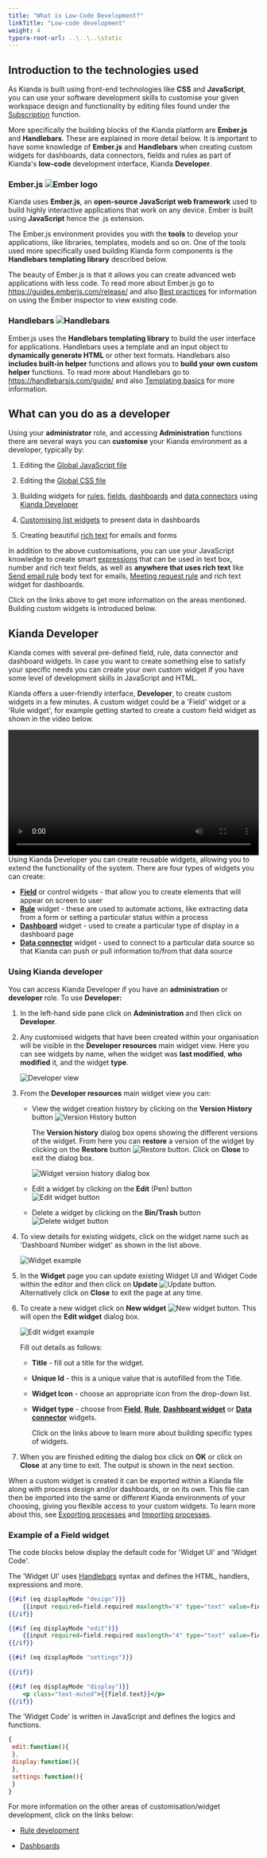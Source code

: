 ```yaml
---
title: "What is Low-Code Development?"
linkTitle: "Low-code development"
weight: 4
typora-root-url: ..\..\..\static
---
```


## Introduction to the technologies used ##

As Kianda is built using front-end technologies like **CSS** and **JavaScript**, you can use your software development skills to customise your given workspace design and functionality by editing files found under the [Subscription](/docs/platform/administration/subscription/) function. 

More specifically the building blocks of the Kianda platform are **Ember.js** and **Handlebars**. These are explained in more detail below. It is important to have some knowledge of **Ember.js** and **Handlebars** when creating custom widgets for dashboards, data connectors, fields and rules as part of Kianda's **low-code** development interface, Kianda **Developer**.

### Ember.js ![Ember logo](/images/ember-logo.png) ####

Kianda uses **Ember.js**, an **open-source JavaScript web framework** used to build highly interactive applications that work on any device. Ember is built using **JavaScript** hence the .js extension. 

The Ember.js environment provides you with the **tools** to develop your applications, like libraries, templates, models and so on. One of the tools used more specifically used building Kianda form components is the **Handlebars templating library** described below. 

The beauty of Ember.js is that it allows you can create advanced web applications with less code. To read more about Ember.js go to https://guides.emberjs.com/release/ and also [Best practices](/docs/low-code/best-practices/) for information on using the Ember inspector to view existing code.

### Handlebars ![Handlebars](/images/handlebars.png)

Ember.js uses the **Handlebars templating library** to build the user interface for applications. Handlebars uses a template and an input object to **dynamically generate HTML** or other text formats. Handlebars also **includes built-in helper** functions and allows you to **build your own custom helper** functions. To read more about Handlebars go to https://handlebarsjs.com/guide/  and also [Templating basics](/docs/low-code/templating-basics/) for more information.



## What can you do as a developer

Using your **administrator** role, and accessing **Administration** functions there are several ways you can **customise** your Kianda environment as a developer, typically by:

1. Editing the [Global JavaScript file](/docs/low-code/global-javascript-file/)

2. Editing the [Global CSS file](/docs/low-code/global-css/)

3. Building widgets for [rules](/docs/low-code/rule-widget/), [fields](/docs/low-code/field-widget/), [dashboards](/docs/low-code/dashboard-widget/) and [data connectors](/docs/low-code/client-connector/) using [Kianda Developer](#kianda-developer)

4. [Customising list widgets](/docs/low-code/list-widget-template/) to present data in dashboards

5. Creating beautiful [rich text](/docs/low-code/global-css/#process-and-dashboard-specific-css) for emails and forms

In addition to the above customisations, you can use your JavaScript knowledge to create smart [expressions](/docs/low-code/javascript-expressions/) that can be used in text box, number and rich text fields, as well as **anywhere that uses rich text** like [Send email rule](/docs/platform/rules/communications/send-email/) body text for emails, [Meeting request rule](/docs/platform/rules/communications/meeting-request/) and rich text widget for dashboards. 

Click on the links above to get more information on the areas mentioned. Building custom widgets is introduced below.

## Kianda Developer

Kianda comes with several pre-defined field, rule, data connector and dashboard widgets. In case you want to create something else to satisfy your specific needs you can create your own custom widget if you have some level of development skills in JavaScript and HTML.

Kianda offers a user-friendly interface, **Developer**, to create custom widgets in a few minutes. A custom widget could be a 'Field' widget or a 'Rule widget', for example getting started to create a custom field widget as shown in the video below.

<video width="100%" style="width:100%" controls>
    <source src="/videos/Creating a widget.mp4">
    Your browser does not support the video tag.
    </source>
</video>
Using Kianda Developer you can create reusable widgets, allowing you to extend the functionality of the system. There are four types of widgets you can create:

- **[Field](/docs/low-code/field-widget/)** or control widgets - that allow you to create elements that will appear on screen to user
- **[Rule](/docs/low-code/rule-widget/)** widget - these are used to automate actions, like extracting data from a form or setting a particular status within a process
- **[Dashboard](/docs/low-code/dashboard-widget/)** widget - used to create a particular type of display in a dashboard page
- **[Data connector](/docs/low-code/client-connector/)** widget - used to connect to a particular data source so that Kianda can push or pull information to/from that data source

### Using Kianda developer
You can access Kianda Developer if you have an **administration** or **developer** role. To use **Developer:**

1. In the left-hand side pane click on **Administration** and then click on **Developer**.

2. Any customised widgets that have been created within your organisation will be visible in the **Developer resources** main widget view. Here you can see widgets by name, when the widget was **last modified**, **who modified** it, and the widget **type**.

   ![Developer view](/images/developer-view.jpg)

3. From the **Developer resources** main widget view you can:

   - View the widget creation history by clicking on the **Version History** button ![Version History button](/images/widget-version-history.jpg)

     The **Version history** dialog box opens showing the different versions of the widget. From here you can **restore** a version of the widget by clicking on the **Restore** button ![Restore button](/images/restore.png). Click on **Close** to exit the dialog box.

     ![Widget version history dialog box](/images/widget-version-history-dialog.jpg)

   - Edit a widget by clicking on the **Edit** (Pen) button  ![Edit widget button](/images/widget-edit.jpg)

   - Delete a widget by clicking on the **Bin/Trash** button  ![Delete widget button](/images/widget-delete.jpg)

4. To view details for existing widgets, click on the widget name such as 'Dashboard Number widget' as shown in the list above.

   ![Widget example](/images/widget-example.jpg)

5. In the **Widget** page you can update existing Widget UI and Widget Code within the editor and then click on **Update** ![Update button](/images/update-button.jpg). Alternatively click on **Close** to exit the page at any time.

6. To create a new widget click on **New widget** ![New widget button](/images/new-widget-button.jpg). This will open the **Edit widget** dialog box.

   ![Edit widget example](/images/edit-widget-page.jpg)

   Fill out details as follows:

   - **Title** - fill out a title for the widget.

   - **Unique Id** - this is a unique value that is autofilled from the Title.

   - **Widget Icon** - choose an appropriate icon from the drop-down list.

   - **Widget type** - choose from **[Field](/docs/low-code/field-widget/)**, **[Rule](/docs/low-code/rule-widget/)**, **[Dashboard widget](/docs/low-code/dashboard-widget/)** or **[Data connector](/docs/low-code/client-connector/)** widgets.

     Click on the links above to learn more about building specific types of widgets.

7. When you are finished editing the dialog box click on **OK** or click on **Close** at any time to exit. The output is shown in the next section.

When a custom widget is created it can be exported within a Kianda file along with process design and/or dashboards, or on its own. This file can then be imported into the same or different Kianda environments of your choosing, giving you flexible access to your custom widgets. To learn more about this, see [Exporting processes](/docs/platform/application-designer/process/#exporting-processes) and [Importing processes](/docs/platform/application-designer/process/#importing-processes).


### Example of a Field widget

The code blocks below display the default code for 'Widget UI' and 'Widget Code'.

The 'Widget UI' uses [Handlebars](/docs/low-code/templating-basics/) syntax and defines the HTML, handlers, expressions and more.

```handlebars
{{#if (eq displayMode "design")}}
	{{input required=field.required maxlength="4" type="text" value=field.text class="form-control"}}
{{/if}}

{{#if (eq displayMode "edit")}}
	{{input required=field.required maxlength="4" type="text" value=field.text class="form-control"}}
{{/if}}

{{#if (eq displayMode "settings")}}
	
{{/if}}

{{#if (eq displayMode "display")}}
	<p class="text-muted">{{field.text}}</p>
{{/if}}
```



The 'Widget Code' is written in JavaScript and defines the logics and functions.

```javascript
{
 edit:function(){
 },
 display:function(){
 },
 settings:function(){
 }
}
```



For more information on the other areas of customisation/widget development, click on the links below:

- [Rule development](/docs/low-code/rule-widget/)

- [Dashboards](/docs/low-code/dashboard-widget/)

  


